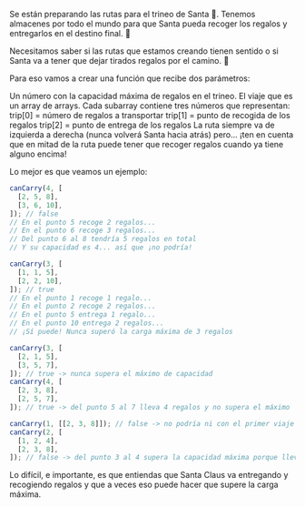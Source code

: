 Se están preparando las rutas para el trineo de Santa 🎅. Tenemos almacenes por todo el mundo para que Santa pueda recoger los regalos y entregarlos en el destino final. 🎁

Necesitamos saber si las rutas que estamos creando tienen sentido o si Santa va a tener que dejar tirados regalos por el camino. 🥺

Para eso vamos a crear una función que recibe dos parámetros:

Un número con la capacidad máxima de regalos en el trineo.
El viaje que es un array de arrays. Cada subarray contiene tres números que representan:
trip[0] = número de regalos a transportar
trip[1] = punto de recogida de los regalos
trip[2] = punto de entrega de los regalos
La ruta siempre va de izquierda a derecha (nunca volverá Santa hacia atrás) pero... ¡ten en cuenta que en mitad de la ruta puede tener que recoger regalos cuando ya tiene alguno encima!

Lo mejor es que veamos un ejemplo:

```js
canCarry(4, [
  [2, 5, 8],
  [3, 6, 10],
]); // false
// En el punto 5 recoge 2 regalos...
// En el punto 6 recoge 3 regalos...
// Del punto 6 al 8 tendría 5 regalos en total
// Y su capacidad es 4... así que ¡no podría!

canCarry(3, [
  [1, 1, 5],
  [2, 2, 10],
]); // true
// En el punto 1 recoge 1 regalo...
// En el punto 2 recoge 2 regalos...
// En el punto 5 entrega 1 regalo...
// En el punto 10 entrega 2 regalos...
// ¡Sí puede! Nunca superó la carga máxima de 3 regalos

canCarry(3, [
  [2, 1, 5],
  [3, 5, 7],
]); // true -> nunca supera el máximo de capacidad
canCarry(4, [
  [2, 3, 8],
  [2, 5, 7],
]); // true -> del punto 5 al 7 lleva 4 regalos y no supera el máximo

canCarry(1, [[2, 3, 8]]); // false -> no podría ni con el primer viaje
canCarry(2, [
  [1, 2, 4],
  [2, 3, 8],
]); // false -> del punto 3 al 4 supera la capacidad máxima porque llevaría 3 regalos
```

Lo difícil, e importante, es que entiendas que Santa Claus va entregando y recogiendo regalos y que a veces eso puede hacer que supere la carga máxima.
